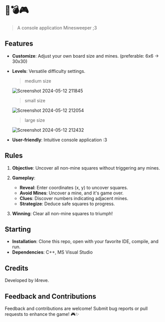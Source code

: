 # 🚀💣🎮

> A console application Minesweeper ;3


## Features

- **Customize**: Adjust your own board size and mines. (preferable: 6x6 -> 30x30)
- **Levels**: Versatile difficulty settings.

  > medium size
  
  ![Screenshot 2024-05-12 211845](https://github.com/l4reve/txtms/assets/143638421/b3974605-22ca-4718-9d82-9f071647f07e)

  > small size
  
  ![Screenshot 2024-05-12 212054](https://github.com/l4reve/txtms/assets/143638421/b02a6131-2603-4994-8fcd-f64aec3cedf0)

  > large size
  
  ![Screenshot 2024-05-12 212432](https://github.com/l4reve/txtms/assets/143638421/a877aa71-0933-42a2-a6af-328985bfdb88)

  
- **User-friendly**: Intuitive console application :3

## Rules

1. **Objective**: Uncover all non-mine squares without triggering any mines.

2. **Gameplay**:
   - **Reveal**: Enter coordinates (x, y) to uncover squares.
   - **Avoid Mines**: Uncover a mine, and it's game over.
   - **Clues**: Discover numbers indicating adjacent mines.
   - **Strategize**: Deduce safe squares to progress.

3. **Winning**: Clear all non-mine squares to triumph!

## Starting

- **Installation**: Clone this repo, open with your favorite IDE, compile, and run.
- **Dependencies**: C++, MS Visual Studio

## Credits

Developed by l4reve. 

## Feedback and Contributions

Feedback and contributions are welcome! Submit bug reports or pull requests to enhance the game! 🎮✨

